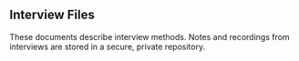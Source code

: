## Interview Files

These documents describe interview methods.  Notes and recordings from interviews are stored in a secure, private repository.
